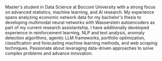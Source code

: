 Master's student in Data Science at Bocconi University with a strong focus on advanced statistics, machine learning, and AI research.
My experience spans analyzing economic network data for my bachelor's thesis to developing multimodal neural networks with Wasserstein autoencoders as part of my current research assistantship.
I have additionally developed experience in reinforcement learning, NLP and text analysis, anomaly detection algorithms, agentic LLM frameworks, portfolio optimization, classification and forecasting machine learning methods, and web scraping techniques.
Passionate about leveraging data-driven approaches to solve complex problems and advance innovation.
<!---
federicakulka/federicakulka is a ✨ special ✨ repository because its `README.md` (this file) appears on your GitHub profile.
You can click the Preview link to take a look at your changes.
--->
